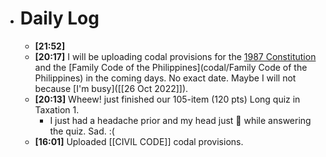 - # Daily Log
	- **[21:52]**
	- **[20:17]**  I will be uploading codal provisions for the [1987 Constitution](CONSTI_1987_Annotated) and the [Family Code of the Philippines](codal/Family Code of the Philippines) in the coming days. No exact date. Maybe I will not because [I'm busy]([[26 Oct 2022]]).
	- **[20:13]**  Wheew! just finished our 105-item (120 pts) Long quiz in Taxation 1.
		- I just had a headache prior and my head just 🤯 while answering the quiz. Sad. :(
	- **[16:01]**  Uploaded [[CIVIL CODE]] codal provisions.